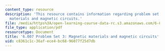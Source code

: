 ```yaml
---
content_type: resource
description: 'This resource contains information regarding problem set 3: magnetic
  materials and magnetic circuits.'
file: /media/https%3A/open-learning-course-data-rc.s3.amazonaws.com/6-007-electromagnetic-energy-from-motors-to-lasers-spring-2011/c8361c1c36afece4bc6896077f25d7db_MIT6_007S11_PS3.pdf
file_type: application/pdf
resourcetype: Document
title: '6.007 Problem Set 3: Magnetic materials and magnetic circuits'
uid: c8361c1c-36af-ece4-bc68-96077f25d7db
---
```

